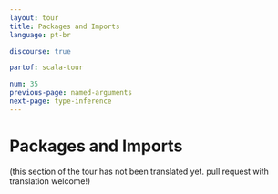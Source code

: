 ```yaml
---
layout: tour
title: Packages and Imports
language: pt-br

discourse: true

partof: scala-tour

num: 35
previous-page: named-arguments
next-page: type-inference
---
```


# Packages and Imports

(this section of the tour has not been translated yet. pull request
with translation welcome!)
